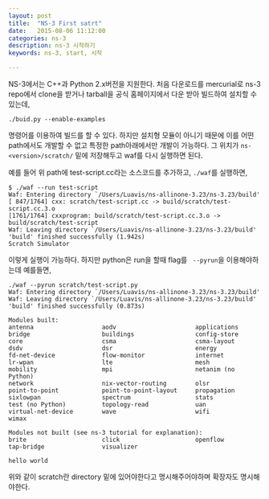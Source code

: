 ```yaml
---
layout: post
title:  "NS-3 First satrt"
date:   2015-08-06 11:12:00
categories: ns-3
description: ns-3 시작하기
keywords: ns-3, start, 시작

---
```


NS-3에서는 C++과 Python 2.x버전을 지원한다. 처음 다운로드를 mercurial로 ns-3 repo에서 clone을 받거나 tarball을 공식 홈페이지에서 다운 받아 빌드하여 설치할 수 있는데,

	./buid.py --enable-examples
	
명령어를 이용하여 빌드를 할 수 있다. 하지만 설치형 모듈이 아니기 때문에 이를 어떤 path에서도 개발할 수 없고 특정한 path아래에서만 개발이 가능하다. 그 위치가 ```ns-<version>/scratch/``` 밑에 저장해두고 waf를 다시 실행하면 된다.

예를 들어 위 path에 test-script.cc라는 소스코드를 추가하고, ```./waf```를 실행하면,

	$ ./waf --run test-script
	Waf: Entering directory `/Users/Luavis/ns-allinone-3.23/ns-3.23/build'
	[ 847/1764] cxx: scratch/test-script.cc -> build/scratch/test-script.cc.3.o
	[1761/1764] cxxprogram: build/scratch/test-script.cc.3.o -> build/scratch/test-script
	Waf: Leaving directory `/Users/Luavis/ns-allinone-3.23/ns-3.23/build'
	'build' finished successfully (1.942s)
	Scratch Simulator
	
이렇게 실행이 가능하다. 하지만 python은 run을 할때 flag를 ``` --pyrun```을 이용해야하는데 예를들면,

	./waf --pyrun scratch/test-script.py
	Waf: Entering directory `/Users/Luavis/ns-allinone-3.23/ns-3.23/build'
	Waf: Leaving directory `/Users/Luavis/ns-allinone-3.23/ns-3.23/build'
	'build' finished successfully (0.873s)

	Modules built:
	antenna                   aodv                      applications
	bridge                    buildings                 config-store
	core                      csma                      csma-layout
	dsdv                      dsr                       energy
	fd-net-device             flow-monitor              internet
	lr-wpan                   lte                       mesh
	mobility                  mpi                       netanim (no Python)
	network                   nix-vector-routing        olsr
	point-to-point            point-to-point-layout     propagation
	sixlowpan                 spectrum                  stats
	test (no Python)          topology-read             uan
	virtual-net-device        wave                      wifi
	wimax

	Modules not built (see ns-3 tutorial for explanation):
	brite                     click                     openflow
	tap-bridge                visualizer

	hello world
	
위와 같이 scratch란 directory 밑에 있어야한다고 명시해주어야하며 확장자도 명시해야한다.
